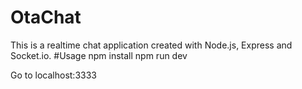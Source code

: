 # OtaChat
This is a realtime chat application created with Node.js, Express and Socket.io.
#Usage
npm install
npm run dev

Go to localhost:3333
